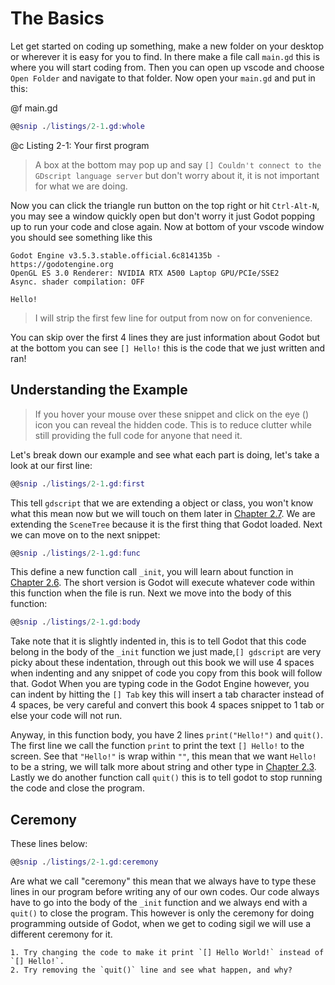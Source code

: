 # The Basics

Let get started on coding up something, make a new folder on your desktop or wherever it is easy for you to find. In there make a file call `main.gd` this is where you will start coding from. Then you can open up vscode and choose `Open Folder` and navigate to that folder. Now open your `main.gd` and put in this:

@f main.gd

```gd
@@snip ./listings/2-1.gd:whole
```

@c Listing 2-1: Your first program

> A box at the bottom may pop up and say `[] Couldn't connect to the GDscript language server` but don't worry about it, it is not important for what we are doing.

Now you can click the triangle run button on the top right or hit `Ctrl-Alt-N`, you may see a window quickly open but don't worry it just Godot popping up to run your code and close again. Now at bottom of your vscode window you should see something like this

```text
Godot Engine v3.5.3.stable.official.6c814135b - https://godotengine.org
OpenGL ES 3.0 Renderer: NVIDIA RTX A500 Laptop GPU/PCIe/SSE2
Async. shader compilation: OFF

Hello!
```

> I will strip the first few line for output from now on for convenience.

You can skip over the first 4 lines they are just information about Godot but at the bottom you can see `[] Hello!` this is the code that we just written and ran!

## Understanding the Example

> If you hover your mouse over these snippet and click on the eye (<i class="fa fa-eye"></i>) icon you can reveal the hidden code. This is to reduce clutter while still providing the full code for anyone that need it.

Let's break down our example and see what each part is doing, let's take a look at our first line:

```gd
@@snip ./listings/2-1.gd:first
```

This tell `gdscript` that we are extending a object or class, you won't know what this mean now but we will touch on them later in [Chapter 2.7](./ch02-07-objects.md). We are extending the `SceneTree` because it is the first thing that Godot loaded. Next we can move on to the next snippet:

```gd
@@snip ./listings/2-1.gd:func
```

This define a new function call `_init`, you will learn about function in [Chapter 2.6](./ch02-06-functions.md). The short version is Godot will execute whatever code within this function when the file is run. Next we move into the body of this function:

```gd
@@snip ./listings/2-1.gd:body
```

Take note that it is slightly indented in, this is to tell Godot that this code belong in the body of the `_init` function we just made,`[] gdscript` are very picky about these indentation, through out this book we will use 4 spaces when indenting and any snippet of code you copy from this book will follow that. Godot When you are typing code in the Godot Engine however, you can indent by hitting the `[] Tab` key this will insert a tab character instead of 4 spaces, be very careful and convert this book 4 spaces snippet to 1 tab or else your code will not run.

Anyway, in this function body, you have 2 lines `print("Hello!")` and `quit()`. The first line we call the function `print` to print the text `[] Hello!` to the screen. See that `"Hello!"` is wrap within `""`, this mean that we want `Hello!` to be a string, we will talk more about string and other type in [Chapter 2.3](./3-types.md). Lastly we do another function call `quit()` this is to tell godot to stop running the code and close the program.

## Ceremony

These lines below:

```gd
@@snip ./listings/2-1.gd:ceremony
```

Are what we call "ceremony" this mean that we always have to type these lines in our program before writing any of our own codes. Our code always have to go into the body of the `_init` function and we always end with a `quit()` to close the program. This however is only the ceremony for doing programming outside of Godot, when we get to coding sigil we will use a different ceremony for it.

```admonish act
1. Try changing the code to make it print `[] Hello World!` instead of `[] Hello!`.
2. Try removing the `quit()` line and see what happen, and why?
```
